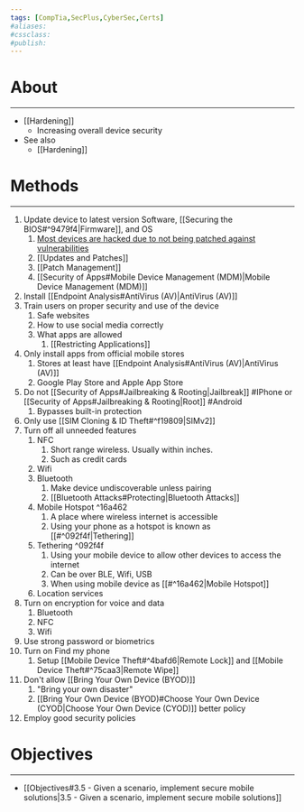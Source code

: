 ```yaml
---
tags: [CompTia,SecPlus,CyberSec,Certs]
#aliases:
#cssclass:
#publish:
---
```


# About
---
- [[Hardening]]
	- Increasing overall device security
- See also 
	- [[Hardening]]

# Methods
---
1. Update device to latest version Software, [[Securing the BIOS#^9479f4|Firmware]], and OS
	1. <u>Most devices are hacked due to not being patched against vulnerabilities</u>
	2. [[Updates and Patches]]
	3. [[Patch Management]]
	4. [[Security of Apps#Mobile Device Management (MDM)|Mobile Device Management (MDM)]]
2. Install [[Endpoint Analysis#AntiVirus (AV)|AntiVirus (AV)]]
3. Train users on proper security and use of the device
	1. Safe websites
	2. How to use social media correctly
	3. What apps are allowed
		1. [[Restricting Applications]]
4. Only install apps from official mobile stores
	1. Stores at least have [[Endpoint Analysis#AntiVirus (AV)|AntiVirus (AV)]]
	2. Google Play Store and Apple App Store
5. Do not [[Security of Apps#Jailbreaking & Rooting|Jailbreak]] #IPhone or [[Security of Apps#Jailbreaking & Rooting|Root]] #Android
	1. Bypasses built-in protection
6. Only use [[SIM Cloning & ID Theft#^f19809|SIMv2]]
7. Turn off all unneeded features
	1. NFC
		1. Short range wireless. Usually within inches.
		2. Such as credit cards
	2. Wifi
	3. Bluetooth
		1. Make device undiscoverable unless pairing
		2. [[Bluetooth Attacks#Protecting|Bluetooth Attacks]]
	4. Mobile Hotspot ^16a462
		1. A place where wireless internet is accessible
		2. Using your phone as a hotspot is known as [[#^092f4f|Tethering]]
	5. Tethering ^092f4f
		1. Using your mobile device to allow other devices to access the internet
		2.  Can be over BLE, Wifi, USB
		3. When using mobile device as [[#^16a462|Mobile Hotspot]]
	6. Location services
8. Turn on encryption for voice and data
	1. Bluetooth
	2. NFC
	3. Wifi
9. Use strong password or biometrics
10. Turn on Find my phone
	1. Setup [[Mobile Device Theft#^4bafd6|Remote Lock]] and [[Mobile Device Theft#^75caa3|Remote Wipe]]
11. Don't allow [[Bring Your Own Device (BYOD)]]
	1. "Bring your own disaster"
	2. [[Bring Your Own Device (BYOD)#Choose Your Own Device (CYOD|Choose Your Own Device (CYOD)]] better policy
12. Employ good security policies

# Objectives
---
- [[Objectives#3.5 - Given a scenario, implement secure mobile solutions|3.5 - Given a scenario, implement secure mobile solutions]]